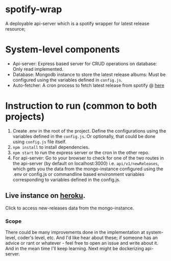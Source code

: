 # spotify-wrap

A deployable api-server which is a spotify wrapper for latest release resource;

# System-level components

- Api-server: Express based server for CRUD operations on database: Only read implemented.
- Database: Mongodb instance to store the latest release albums: Must be configured using the variables defined in `config.js`.
- Auto-fetcher: A cron process to fetch latest release from spotify @ [here](https://github.com/astriskit/spotify-wrap-cron)

# Instruction to run (common to both projects)

1. Create .env in the root of the project. Define the configurations using the variables defined in the `config.js`. Or optionally, that could be done using `config.js` file itself.
2. `npm install` to install dependencies.
3. `npm start` to run the express server or the cron in the other repo.
4. For api-server: Go to your browser to check for one of the two routes in the api-server (by default on localhost:3000) i.e. `api/v1/newReleases`, which gets you the data from the mongo-instance configured using the .env or config.js or commandline based environment variables corresponding to variables defined in the config.js.

## Live instance on [heroku](https://spotify-wrap.herokuapp.com/api/v1/newReleases).
Click to access new-releases data from the mongo-instance.

### Scope

There could be many improvements done in the implementation at system-level, coder's level, etc. And I'd like hear about these; if someone has an advice or rant or whatever - feel free to open an issue and write about it. And in the mean time I'll keep learning. Next might be dockerizing api-server.
